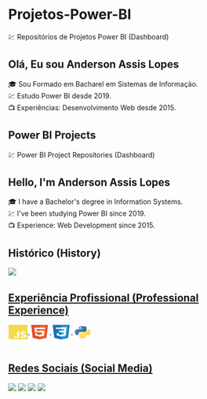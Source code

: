 # Projetos-Power-BI 

💹 Repositórios de Projetos Power BI (Dashboard) 

## Olá, Eu sou Anderson Assis Lopes
🎓 Sou Formado em Bacharel em Sistemas de Informação.</br>
💹 Estudo Power BI desde 2019.</br>
📺 Experiências: Desenvolvimento Web desde 2015.

## Power BI Projects
💹 Power BI Project Repositories (Dashboard)

## Hello, I'm Anderson Assis Lopes
🎓 I have a Bachelor's degree in Information Systems.</br>
💹 I've been studying Power BI since 2019.</br>
📺 Experience: Web Development since 2015.

## Histórico (History)
<div>
  <a href="https://github.com/andersonalopes">
  <img height="180em" src="https://github-readme-stats.vercel.app/api/top-langs/?username=andersonalopes&layout=compact&langs_count=16&theme=dracula"/>
  </div>
    
## Experiência Profissional (Professional Experience)
<div style="display: inline_block">
  <img align="center" alt="Anderson-Js" height="30" width="40" src="https://raw.githubusercontent.com/devicons/devicon/master/icons/javascript/javascript-plain.svg">
  <img align="center" alt="Anderson-HTML" height="30" width="40" src="https://raw.githubusercontent.com/devicons/devicon/master/icons/html5/html5-original.svg">
  <img align="center" alt="Anderson-CSS" height="30" width="40" src="https://raw.githubusercontent.com/devicons/devicon/master/icons/css3/css3-original.svg">
  <img align="center" alt="Anderson-Python" height="30" width="40" src="https://raw.githubusercontent.com/devicons/devicon/master/icons/python/python-original.svg">  
</div>
<br>

## Redes Sociais (Social Media)
<div> 
  <a href="https://www.youtube.com/@DaPraTIFazer" target="_blank"><img src="https://img.shields.io/badge/YouTube-FF0000?style=for-the-badge&logo=youtube&logoColor=white" target="_blank"></a>
  <a href="https://instagram.com/andersonaloficial" target="_blank"><img src="https://img.shields.io/badge/-Instagram-%23E4405F?style=for-the-badge&logo=instagram&logoColor=white" target="_blank"></a> 	
  <a href = "mailto:andersonalopes81@gmail.com"><img src="https://img.shields.io/badge/-Gmail-%23333?style=for-the-badge&logo=gmail&logoColor=white" target="_blank"></a>
  <a href="https://www.linkedin.com/in/andersonalopes" target="_blank"><img src="https://img.shields.io/badge/-LinkedIn-%230077B5?style=for-the-badge&logo=linkedin&logoColor=white" target="_blank"></a>  
</div>

